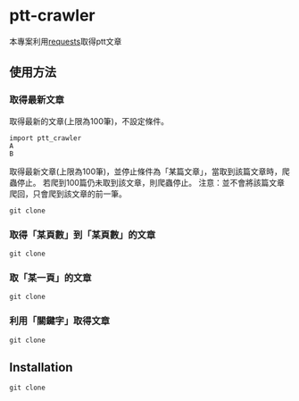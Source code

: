 # ptt-crawler

本專案利用[requests](https://github.com/requests/requests)取得ptt文章

## 使用方法

### 取得最新文章

取得最新的文章(上限為100筆)，不設定條件。

<pre><code>import ptt_crawler
A
B</code></pre>

取得最新文章(上限為100筆)，並停止條件為「某篇文章」，當取到該篇文章時，爬蟲停止。
若爬到100篇仍未取到該文章，則爬蟲停止。
注意：並不會將該篇文章爬回，只會爬到該文章的前一筆。





<pre><code>git clone </code></pre>

### 取得「某頁數」到「某頁數」的文章

<pre><code>git clone </code></pre>

### 取「某一頁」的文章

<pre><code>git clone </code></pre>

### 利用「關鍵字」取得文章

<pre><code>git clone </code></pre>

## Installation



<pre><code>git clone </code></pre>

